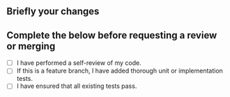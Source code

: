 ## Briefly your changes

## Complete the below before requesting a review or merging
- [ ] I have performed a self-review of my code.
- [ ] If this is a feature branch, I have added thorough unit or implementation tests.
- [ ] I have ensured that all existing tests pass.
